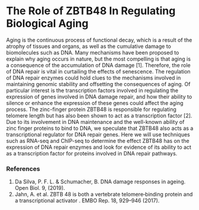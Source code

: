 # The Role of ZBTB48 In Regulating Biological Aging

Aging is the continuous process of functional decay, which is a result of the atrophy of tissues and organs, as well as the cumulative damage to biomolecules such as DNA. Many mechanisms have been proposed to explain why aging occurs in nature, but the most compelling is that aging is a consequence of the accumulation of DNA damage [1]. Therefore, the role of DNA repair is vital in curtailing the effects of senescence. The regulation of DNA repair enzymes could hold clues to the mechanisms involved in maintaining genomic stability and offsetting the consequences of aging. Of particular interest is the transcription factors involved in regulating the expression of genes involved in DNA damage repair, and how their ability to silence or enhance the expression of these genes could affect the aging process. The zinc-finger protein ZBTB48 is responsible for regulating telomere length but has also been shown to act as a transcription factor [2]. Due to its involvement in DNA maintenance and the well-known ability of zinc finger proteins to bind to DNA, we speculate that ZBTB48 also acts as a transcriptional regulator for DNA repair genes. Here we will use techniques such as RNA-seq and ChIP-seq to determine the effect ZBTB48 has on the expression of DNA repair enzymes and look for evidence of its ability to act as a transcription factor for proteins involved in DNA repair pathways. 

### References
1. Da Silva, P. F. L. & Schumacher, B. DNA damage responses in ageing. Open Biol. 9, (2019).
2. Jahn, A. et al. ZBTB 48 is both a vertebrate telomere‐binding protein and a transcriptional 
activator . EMBO Rep. 18, 929–946 (2017).
